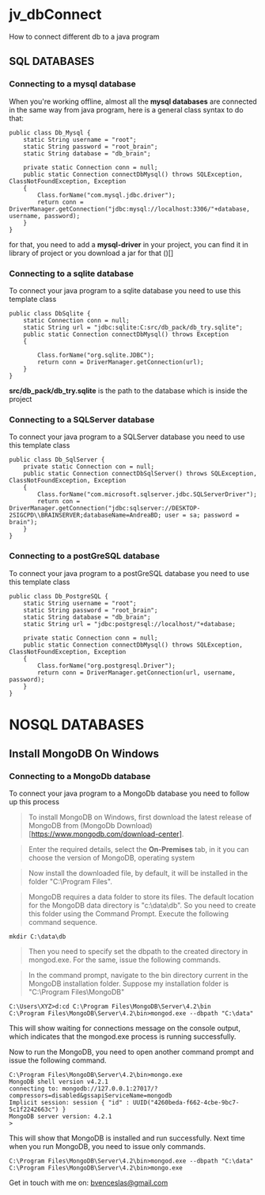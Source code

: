 # jv_dbConnect

How to connect different db to a java program
## SQL DATABASES

### Connecting to a mysql database

When you're working offline, almost all the **mysql databases** are connected in the same way from java program,
here is a general class syntax to do that:

```
public class Db_Mysql {
    static String username = "root";
    static String password = "root_brain";
    static String database = "db_brain";
    
    private static Connection conn = null;
    public static Connection connectDbMysql() throws SQLException, ClassNotFoundException, Exception
    {
        Class.forName("com.mysql.jdbc.driver");
        return conn = DriverManager.getConnection("jdbc:mysql://localhost:3306/"+database, username, password);
    }
}

```
for that, you need to add a **mysql-driver** in your project,
you can find it in library of project or you download a jar for that ()[]

### Connecting to a sqlite database

To connect your java program to a sqlite database you need to use this template class

```
public class DbSqlite {
    static Connection conn = null;
    static String url = "jdbc:sqlite:C:src/db_pack/db_try.sqlite";
    public static Connection connectDbMysql() throws Exception
    {
        
        Class.forName("org.sqlite.JDBC");
        return conn = DriverManager.getConnection(url);
    }
}

```

**src/db_pack/db_try.sqlite** is the path to the database which is inside the project

### Connecting to a SQLServer database

To connect your java program to a SQLServer database you need to use this template class

```
public class Db_SqlServer {
    private static Connection con = null;
    public static Connection connectDbSqlServer() throws SQLException, ClassNotFoundException, Exception
    {
        Class.forName("com.microsoft.sqlserver.jdbc.SQLServerDriver");
        return con = DriverManager.getConnection("jdbc:sqlserver://DESKTOP-2SIGCPD\\BRAINSERVER;databaseName=AndreaBD; user = sa; password = brain"); 
    }
}
```


### Connecting to a postGreSQL database

To connect your java program to a postGreSQL database you need to use this template class

```
public class Db_PostgreSQL {
    static String username = "root";
    static String password = "root_brain";
    static String database = "db_brain";
    static String url = "jdbc:postgresql://localhost/"+database;
    
    private static Connection conn = null;
    public static Connection connectDbMysql() throws SQLException, ClassNotFoundException, Exception
    {
        Class.forName("org.postgresql.Driver");
        return conn = DriverManager.getConnection(url, username, password);
    }
}

```
# NOSQL DATABASES

## Install MongoDB On Windows

### Connecting to a MongoDb database

To connect your java program to a MongoDb database you need to follow up this process

> To install MongoDB on Windows, first download the latest release of MongoDB from (MongoDb Download)[https://www.mongodb.com/download-center].

> Enter the required details, select the **On-Premises** tab, in it you can choose the version of MongoDB, operating system 

> Now install the downloaded file, by default, it will be installed in the folder "C:\Program Files\".

> MongoDB requires a data folder to store its files. The default location for the MongoDB data directory is "c:\data\db". So you need to create this folder using the Command Prompt. Execute the following command sequence.

```
mkdir C:\data\db
```
    
> Then you need to specify set the dbpath to the created directory in mongod.exe. For the same, issue the following commands.

> In the command prompt, navigate to the bin directory current in the MongoDB installation folder. Suppose my installation folder is "C:\Program Files\MongoDB"

```
C:\Users\XYZ>d:cd C:\Program Files\MongoDB\Server\4.2\bin
C:\Program Files\MongoDB\Server\4.2\bin>mongod.exe --dbpath "C:\data" 
```

This will show waiting for connections message on the console output, which indicates that the mongod.exe process is running successfully.

Now to run the MongoDB, you need to open another command prompt and issue the following command.

```
C:\Program Files\MongoDB\Server\4.2\bin>mongo.exe
MongoDB shell version v4.2.1
connecting to: mongodb://127.0.0.1:27017/?compressors=disabled&gssapiServiceName=mongodb
Implicit session: session { "id" : UUID("4260beda-f662-4cbe-9bc7-5c1f2242663c") }
MongoDB server version: 4.2.1
>
```

This will show that MongoDB is installed and run successfully. Next time when you run MongoDB, you need to issue only commands.

```
C:\Program Files\MongoDB\Server\4.2\bin>mongod.exe --dbpath "C:\data"
C:\Program Files\MongoDB\Server\4.2\bin>mongo.exe
```
<p>
  Get in touch with me on: <a href='mailto:bvenceslas@gmail.com'>bvenceslas@gmail.com</a>
</p>
